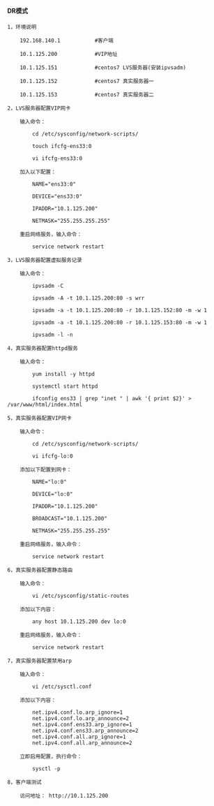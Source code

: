 
#### DR模式

    1，环境说明

        192.168.140.1           #客户端

        10.1.125.200            #VIP地址

        10.1.125.151            #centos7 LVS服务器(安装ipvsadm)

        10.1.125.152            #centos7 真实服务器一

        10.1.125.153            #centos7 真实服务器二

    2，LVS服务器配置VIP网卡

        输入命令：

            cd /etc/sysconfig/network-scripts/

            touch ifcfg-ens33:0

            vi ifcfg-ens33:0

        加入以下配置：

            NAME="ens33:0"

            DEVICE="ens33:0"

            IPADDR="10.1.125.200"

            NETMASK="255.255.255.255"

        重启网络服务，输入命令：

            service network restart

    3，LVS服务器配置虚拟服务记录

        输入命令：

            ipvsadm -C

            ipvsadm -A -t 10.1.125.200:80 -s wrr

            ipvsadm -a -t 10.1.125.200:80 -r 10.1.125.152:80 -m -w 1

            ipvsadm -a -t 10.1.125.200:80 -r 10.1.125.153:80 -m -w 1

            ipvsadm -l -n

    4，真实服务器配置httpd服务

        输入命令：

            yum install -y httpd

            systemctl start httpd

            ifconfig ens33 | grep "inet " | awk '{ print $2}' > /var/www/html/index.html

    5，真实服务器配置VIP网卡

        输入命令：

            cd /etc/sysconfig/network-scripts/

            vi ifcfg-lo:0

        添加以下配置到网卡：

            NAME="lo:0"

            DEVICE="lo:0"

            IPADDR="10.1.125.200"

            BROADCAST="10.1.125.200"

            NETMASK="255.255.255.255"

        重启网络服务，输入命令：

            service network restart

    6，真实服务器配置静态路由

        输入命令：

            vi /etc/sysconfig/static-routes

        添加以下内容：

            any host 10.1.125.200 dev lo:0

        重启网络服务，输入命令：

            service network restart

    7，真实服务器配置禁用arp

        输入命令：

            vi /etc/sysctl.conf

        添加以下内容：

            net.ipv4.conf.lo.arp_ignore=1
            net.ipv4.conf.lo.arp_announce=2
            net.ipv4.conf.ens33.arp_ignore=1
            net.ipv4.conf.ens33.arp_announce=2
            net.ipv4.conf.all.arp_ignore=1
            net.ipv4.conf.all.arp_announce=2

        立即启用配置，执行命令：

            sysctl -p

    8，客户端测试

        访问地址： http://10.1.125.200
